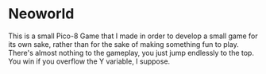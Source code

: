 # Neoworld

This is a small Pico-8 Game that I made in order to develop a small game for its own sake, rather than for the sake of making something fun to play.
There's almost nothing to the gameplay, you just jump endlessly to the top. You win if you overflow the Y variable, I suppose.
